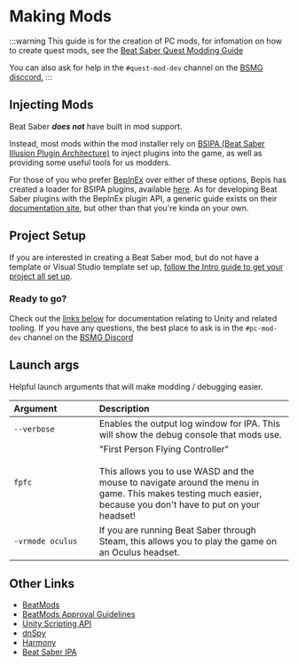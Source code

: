 # Making Mods

:::warning This guide is for the creation of PC mods, for infomation on how to create quest mods, see the [Beat Saber Quest Modding Guide](https://bsqmg.cal117.me/)

You can also ask for help in the `#quest-mod-dev` channel on the [BSMG disccord.](https://discord.gg/beatsabermods) :::

## Injecting Mods
Beat Saber _**does not**_ have built in mod support.

Instead, most mods within the mod installer rely on
[BSIPA (Beat Saber Illusion Plugin Architecture)](https://github.com/nike4613/BeatSaber-IPA-Reloaded/)
to inject plugins into the game, as well as providing some useful tools for us modders.

For those of you who prefer [BepInEx](https://github.com/BepInEx/BepInEx) over either of these options, Bepis has created
a loader for BSIPA plugins, available [here](https://github.com/BepInEx/BepInEx.BSIPA.Loader). As for developing Beat Saber
plugins with the BepInEx plugin API, a generic guide exists on their
[documentation site](https://bepinex.github.io/bepinex_docs/v5.0/articles/dev_guide/plugin_tutorial/index.html),
but other than that you're kinda on your own.

## Project Setup
If you are interested in creating a Beat Saber mod, but do not have a template or Visual Studio template set up,
[follow the Intro guide to get your project all set up](./intro.md).

### Ready to go?
Check out the [links below](#other-links) for documentation relating to Unity and related tooling. If you have any questions,
the best place to ask is in the `#pc-mod-dev` channel on the [BSMG Discord](https://discord.gg/beatsabermods)

## Launch args
Helpful launch arguments that will make modding / debugging easier.

<!-- markdownlint-disable MD013 -->
| Argument&nbsp;&nbsp;&nbsp;&nbsp;&nbsp;&nbsp;&nbsp;&nbsp;&nbsp;&nbsp;&nbsp;&nbsp;&nbsp;&nbsp; | Description |
| - | :- |
| `--verbose`  | Enables the output log window for IPA. This will show the debug console that mods use.  |
| `fpfc` | "First Person Flying Controller"<br /><br />This allows you to use WASD and the mouse to navigate around the menu in game. This makes testing much easier, because you don't have to put on your headset! |
| `-vrmode oculus` | If you are running Beat Saber through Steam, this allows you to play the game on an Oculus headset. |
<!-- markdownlint-enable MD013 -->

## Other Links

* [BeatMods](https://beatmods.com)
* [BeatMods Approval Guidelines](https://docs.google.com/document/d/15RBVesZdS-U94AvesJ2DJqcnAtgh9E2PZOcbjrQle5Y/edit?usp=sharing)
* [Unity Scripting API](https://docs.unity3d.com/ScriptReference/index.html)
* [dnSpy](https://github.com/0xd4d/dnSpy)
* [Harmony](https://github.com/pardeike/Harmony)
* [Beat Saber IPA](https://bsmg.github.io/BeatSaber-IPA-Reloaded/)
